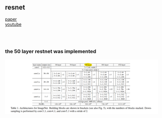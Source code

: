 ## resnet

[paper](https://arxiv.org/abs/1512.03385)<br>
[youtube](https://www.youtube.com/watch?v=DkNIBBBvcPs)<br>

<br><br>

### the 50 layer restnet was implemented
![1](screenshots/1.png)